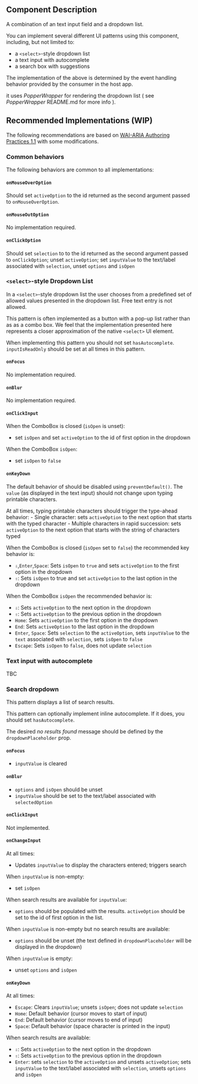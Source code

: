 ## Component Description

A combination of an text input field and a dropdown list.

You can implement several different UI patterns using this component, including,
but not limited to:

- a `<select>`-style dropdown list
- a text input with autocomplete
- a search box with suggestions

The implementation of the above is determined by the event handling behavior
provided by the consumer in the host app.

it uses _PopperWrapper_ for rendering the dropdown list ( see _PopperWrapper_
README.md for more info ).

## Recommended Implementations (WIP)

The following recommendations are based on [WAI-ARIA Authoring Practices 1.1](https://w3c.github.io/aria-practices/#combobox)
with some modifications.

### Common behaviors

The following behaviors are common to all implementations:

#### `onMouseOverOption`

Should set `activeOption` to the id returned as the second argument passed to
`onMouseOverOption`.

#### `onMouseOutOption`

No implementation required.

#### `onClickOption`

Should set `selection` to to the id returned as the second argument passed to
`onClickOption`; unset `activeOption`; set `inputValue` to the text/label
associated with `selection`, unset `options` and `isOpen`

### `<select>`-style Dropdown List

In a `<select>`-style dropdown list the user chooses from a predefined set of
allowed values presented in the dropdown list. Free text entry is not allowed.

This pattern is often implemented as a button with a pop-up list rather than as
as a combo box. We feel that the implementation presented here represents a
closer approximation of the native `<select>` UI element.

When implementing this pattern you should not set `hasAutocomplete`.
`inputIsReadOnly` should be set at all times in this pattern.

#### `onFocus`

No implementation required.

#### `onBlur`

No implementation required.

#### `onClickInput`

When the ComboBox is closed (`isOpen` is unset):

- set `isOpen` and set `activeOption` to the id of first option in the dropdown

When the ComboBox `isOpen`:

- set `isOpen` to `false`

#### `onKeyDown`

The default behavior of should be disabled using `preventDefault()`. The
`value` (as displayed in the text input) should not change upon typing printable
characters.

At all times, typing printable characters should trigger the type-ahead
behavior: - Single character: sets `activeOption` to the next option that starts with
the typed character - Multiple characters in rapid succession: sets `activeOption` to the next
option that starts with the string of characters typed

When the ComboBox is closed (`isOpen` set to `false`) the recommended key
behavior is:

- `⇩`,`Enter`,`Space`: Sets `isOpen` to `true` and sets `activeOption` to the
  first option in the dropdown
- `⇧`: Sets `isOpen` to true and set `activeOption` to the last option in the
  dropdown

When the ComboBox `isOpen` the recommended behavior is:

- `⇩`: Sets `activeOption` to the next option in the dropdown
- `⇧`: Sets `activeOption` to the previous option in the dropdown
- `Home`: Sets `activeOption` to the first option in the dropdown
- `End`: Sets `activeOption` to the last option in the dropdown
- `Enter`, `Space`: Sets `selection` to the `activeOption`, sets
  `inputValue` to the `text` associated with `selection`, sets `isOpen` to
  `false`
- `Escape`: Sets `isOpen` to `false`, does not update `selection`

### Text input with autocomplete

TBC

### Search dropdown

This pattern displays a list of search results.

This pattern can optionally implement inline autocomplete. If it does, you
should set `hasAutocomplete`.

The desired _no results found_ message should be defined by the
`dropdownPlaceholder` prop.

#### `onFocus`

- `inputValue` is cleared

#### `onBlur`

- `options` and `isOpen` should be unset
- `inputValue` should be set to the text/label associated with `selectedOption`

#### `onClickInput`

Not implemented.

#### `onChangeInput`

At all times:

- Updates `inputValue` to display the characters entered; triggers search

When `inputValue` is non-empty:

- set `isOpen`

When search results are available for `inputValue`:

- `options` should be populated with the results. `activeOption` should be set
  to the id of first option in the list.

When `inputValue` is non-empty but no search results are available:

- `options` should be unset (the text defined in `dropdownPlaceholder` will be
  displayed in the dropdown)

When `inputValue` is empty:

- unset `options` and `isOpen`

#### `onKeyDown`

At all times:

- `Escape`: Clears `inputValue`; unsets `isOpen`; does not update `selection`
- `Home`: Default behavior (cursor moves to start of input)
- `End`: Default behavior (cursor moves to end of input)
- `Space`: Default behavior (space character is printed in the input)

When search results are available:

- `⇩`: Sets `activeOption` to the next option in the dropdown
- `⇧`: Sets `activeOption` to the previous option in the dropdown
- `Enter`: sets `selection` to the `activeOption` and unsets `activeOption`;
  sets `inputValue` to the text/label associated with `selection`, unsets
  `options` and `isOpen`
